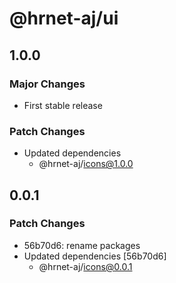 # @hrnet-aj/ui

## 1.0.0

### Major Changes

- First stable release

### Patch Changes

- Updated dependencies
  - @hrnet-aj/icons@1.0.0

## 0.0.1

### Patch Changes

- 56b70d6: rename packages
- Updated dependencies [56b70d6]
  - @hrnet-aj/icons@0.0.1

